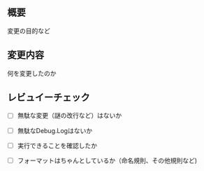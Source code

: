 ## 概要
変更の目的など
## 変更内容
何を変更したのか

## レビュイーチェック
- [ ] 無駄な変更（謎の改行など）はないか  
- [ ] 無駄なDebug.Logはないか  
- [ ] 実行できることを確認したか  
- [ ] フォーマットはちゃんとしているか（命名規則、その他規則など)


